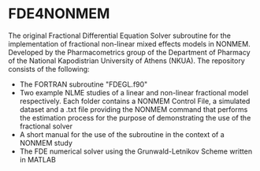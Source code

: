# FDE4NONMEM
The original Fractional Differential Equation Solver subroutine for the implementation of fractional non-linear mixed effects models in NONMEM. Developed by the Pharmacometrics group of the Department of Pharmacy of the National Kapodistrian University of Athens (NKUA). 
The repository consists of the following:
- The FORTRAN subroutine "FDEGL.f90"
- Two example NLME studies of a linear and non-linear fractional model respectively. Each folder contains a NONMEM Control File, a simulated dataset and a .txt file providing the NONMEM command that performs the estimation process for the purpose of demonstrating the use of the fractional solver
- A short manual for the use of the subroutine in the context of a NONMEM study
- The FDE numerical solver using the Grunwald-Letnikov Scheme written in MATLAB
